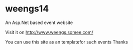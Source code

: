 # weengs14
An Asp.Net based event website

Visit it on http://www.weengs.somee.com/

You can use this site as an templatefor such events
Thanks
